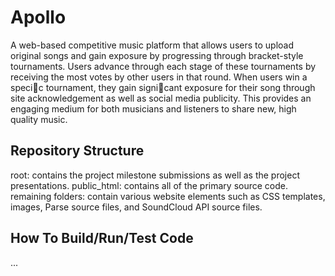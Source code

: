 # Apollo
A web-based competitive music platform that allows users to upload original songs
and gain exposure by progressing through bracket-style tournaments. Users advance through each stage
of these tournaments by receiving the most votes by other users in that round. When users win a specic
tournament, they gain signicant exposure for their song through site acknowledgement as well as social
media publicity. This provides an engaging medium for both musicians and listeners to share new, high
quality music.

## Repository Structure
root:              contains the project milestone submissions as well as the project presentations.
public_html:       contains all of the primary source code.
remaining folders: contain various website elements such as CSS templates, images, Parse source files, and SoundCloud API source files.

## How To Build/Run/Test Code
...
